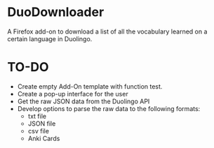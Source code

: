 # DuoDownloader
A Firefox add-on to download a list of all the vocabulary learned on a certain language in Duolingo.

# TO-DO
- Create empty Add-On template with function test.
- Create a pop-up interface for the user
- Get the raw JSON data from the Duolingo API
- Develop options to parse the raw data to the following formats:
  - txt file
  - JSON file
  - csv file
  - Anki Cards 
